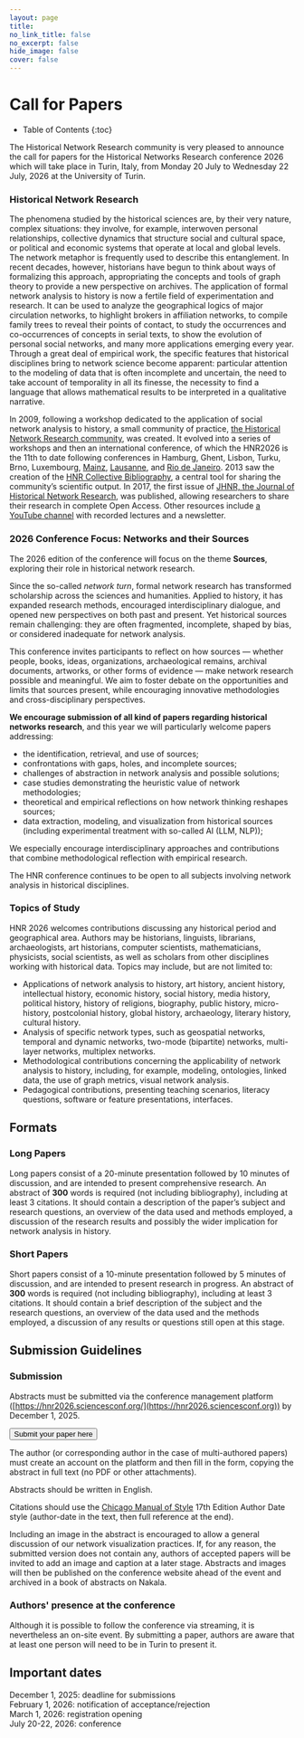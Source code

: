 ```yaml
---
layout: page
title: 
no_link_title: false 
no_excerpt: false 
hide_image: false
cover: false
---
```


# Call for Papers

* Table of Contents
{:toc}

The Historical Network Research community is very pleased to announce the call for papers for the Historical Networks Research conference 2026 which will take place in Turin, Italy, from Monday 20 July to Wednesday 22 July, 2026 at the University of Turin.  

### Historical Network Research

The phenomena studied by the historical sciences are, by their very nature, complex situations: they involve, for example, interwoven personal relationships, collective dynamics that structure social and cultural space, or political and economic systems that operate at local and global levels. The network metaphor is frequently used to describe this entanglement. In recent decades, however, historians have begun to think about ways of formalizing this approach, appropriating the concepts and tools of graph theory to provide a new perspective on archives. The application of formal network analysis to history is now a fertile field of experimentation and research. It can be used to analyze the geographical logics of major circulation networks, to highlight brokers in affiliation networks, to compile family trees to reveal their points of contact, to study the occurrences and co-occurrences of concepts in serial texts, to show the evolution of personal social networks, and many more applications emerging every year. Through a great deal of empirical work, the specific features that historical disciplines bring to network science become apparent: particular attention to the modeling of data that is often incomplete and uncertain, the need to take account of temporality in all its finesse, the necessity to find a language that allows mathematical results to be interpreted in a qualitative narrative.  

In 2009, following a workshop dedicated to the application of social network analysis to history, a small community of practice, [the Historical Network Research community](http://www.historicalnetworkresearch.org), was created. It evolved into a series of workshops and then an international conference, of which the HNR2026 is the 11th to date following conferences in Hamburg, Ghent, Lisbon, Turku, Brno, Luxembourg, [Mainz](https://graphentechnologien.hypotheses.org/tagungen/graphentechnologien-2023), [Lausanne](https://historicalnetworkresearch.github.io/lausanne/), and [Rio de Janeiro](https://historicalnetworkresearch.github.io/riodejaneiro/). 2013 saw the creation of the [HNR Collective Bibliography](https://www.zotero.org/groups/209983/historical_network_research), a central tool for sharing the community’s scientific output. In 2017, the first issue of [JHNR, the Journal of Historical Network Research](https://jhnr.net/), was published, allowing researchers to share their research in complete Open Access. Other resources include [a YouTube channel](https://www.youtube.com/channel/UC2QFG7uIVxkFQ3xZbohKl-Q) with recorded lectures and a newsletter.  

### 2026 Conference Focus: Networks and their Sources
The 2026 edition of the conference will focus on the theme **Sources**, exploring their role in historical network research.

Since the so-called *network turn*, formal network research has transformed scholarship across the sciences and humanities. Applied to history, it has expanded research methods, encouraged interdisciplinary dialogue, and opened new perspectives on both past and present. Yet historical sources remain challenging: they are often fragmented, incomplete, shaped by bias, or considered inadequate for network analysis.

This conference invites participants to reflect on how sources — whether people, books, ideas, organizations, archaeological remains, archival documents, artworks, or other forms of evidence — make network research possible and meaningful. We aim to foster debate on the opportunities and limits that sources present, while encouraging innovative methodologies and cross-disciplinary perspectives.

**We encourage submission of all kind of papers regarding historical networks research**, and this year we will particularly welcome papers addressing: 

* the identification, retrieval, and use of sources;
* confrontations with gaps, holes, and incomplete sources;
* challenges of abstraction in network analysis and possible solutions;
* case studies demonstrating the heuristic value of network methodologies;
* theoretical and empirical reflections on how network thinking reshapes sources;
* data extraction, modeling, and visualization from historical sources (including experimental treatment with so-called AI (LLM, NLP));

We especially encourage interdisciplinary approaches and contributions that combine methodological reflection with empirical research.

The HNR conference continues to be open to all subjects involving network analysis in historical disciplines.  

### Topics of Study
HNR 2026 welcomes contributions discussing any historical period and geographical area. Authors may be historians, linguists, librarians, archaeologists, art historians, computer scientists, mathematicians, physicists, social scientists, as well as scholars from other disciplines working with historical data. Topics may include, but are not limited to:
* Applications of network analysis to history, art history, ancient history, intellectual history, economic history, social history, media history, political history, history of religions, biography, public history, micro-history, postcolonial history, global history, archaeology, literary history, cultural history.
* Analysis of specific network types, such as geospatial networks, temporal and dynamic networks, two-mode (bipartite) networks, multi-layer networks, multiplex networks.
* Methodological contributions concerning the applicability of network analysis to history, including, for example, modeling, ontologies, linked data, the use of graph metrics, visual network analysis.
* Pedagogical contributions, presenting teaching scenarios, literacy questions, software or feature presentations, interfaces.

## Formats
### Long Papers
Long papers consist of a 20-minute presentation followed by 10 minutes of discussion, and are intended to present comprehensive research. An abstract of **300** words is required (not including bibliography), including at least 3 citations. It should contain a description of the paper’s subject and research questions, an overview of the data used and methods employed, a discussion of the research results and possibly the wider implication for network analysis in history.


### Short Papers
Short papers consist of a 10-minute presentation followed by 5 minutes of discussion, and are intended to present research in progress. An abstract of **300** words is required (not including bibliography), including at least 3 citations. It should contain a brief description of the subject and the research questions, an overview of the data used and the methods employed, a discussion of any results or questions still open at this stage.

## Submission Guidelines
### Submission
Abstracts must be submitted via the conference management platform ([https://hnr2026.sciencesconf.org/](https://hnr2026.sciencesconf.org)) by December 1, 2025.  

<button class="button button1" onclick="window.location.href='https://hnr2026.sciencesconf.org/';">Submit your paper here</button>

The author (or corresponding author in the case of multi-authored papers) must create an account on the platform and then fill in the form, copying the abstract in full text (no PDF or other attachments).  

Abstracts should be written in English.  

Citations should use the [Chicago Manual of Style](https://www.chicagomanualofstyle.org/home.html) 17th Edition Author Date style (author-date in the text, then full reference at the end).

Including an image in the abstract is encouraged to allow a general discussion of our network visualization practices. If, for any reason, the submitted version does not contain any, authors of accepted papers will be invited to add an image and caption at a later stage. Abstracts and images will then be published on the conference website ahead of the event and archived in a book of abstracts on Nakala.  

### Authors' presence at the conference
Although it is possible to follow the conference via streaming, it is nevertheless an on-site event. By submitting a paper, authors are aware that at least one person will need to be in Turin to present it.

## Important dates
December 1, 2025: deadline for submissions  
February 1, 2026: notification of acceptance/rejection  
March 1, 2026: registration opening  
July 20-22, 2026: conference  
